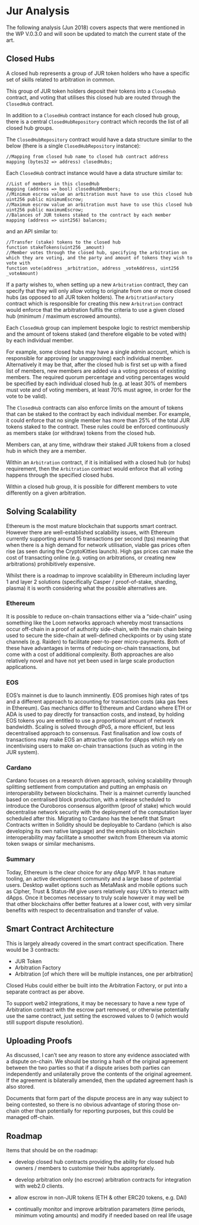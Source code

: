 # Jur Analysis

The following analysis (Jun 2018) covers aspects that were mentioned in the WP V.0.3.0 and will soon be updated to match the current state of the art.

## Closed Hubs

A closed hub represents a group of JUR token holders who have a specific set of skills related to arbitration in common.

This group of JUR token holders deposit their tokens into a `ClosedHub` contract, and voting that utilises this closed hub are routed through the `ClosedHub` contract.

In addition to a `ClosedHub` contract instance for each closed hub group, there is a central `ClosedHubRepository` contract which records the list of all closed hub groups.

The `ClosedHubRepository` contract would have a data structure similar to the below (there is a single `ClosedHubRepository` instance):  
```
//Mapping from closed hub name to closed hub contract address
mapping (bytes32 => address) closedHubs;
```

Each `ClosedHub` contract instance would have a data structure similar to:  
```
//List of members in this closedHub
mapping (address => bool) closedHubMembers;
//Minimum escrow value an arbitration must have to use this closed hub
uint256 public minimumEscrow;
//Maximum escrow value an arbitration must have to use this closed hub
uint256 public maximumEscrow;
//Balances of JUR tokens staked to the contract by each member
mapping (address => uint256) balances;
```
and an API similar to:  
```
//Transfer (stake) tokens to the closed hub
function stakeTokens(uint256 _amount)
//Member votes through the closed hub, specifying the arbitration on which they are voting, and the party and amount of tokens they wish to vote with
function vote(address _arbitration, address _voteAddress, uint256 _voteAmount)
```

If a party wishes to, when setting up a new `Arbitration` contract, they can specify that they will only allow voting to originate from one or more closed hubs (as opposed to all JUR token holders). The `ArbitrationFactory` contract which is responsible for creating this new `Arbitration` contract would enforce that the arbitration fulfils the criteria to use a given closed hub (minimum / maximum escrowed amounts).

Each `ClosedHub` group can implement bespoke logic to restrict membership and the amount of tokens staked (and therefore eligable to be voted with) by each individual member.

For example, some closed hubs may have a single admin account, which is responsible for approving (or unapproving) each individual member. Alternatively it may be that, after the closed hub is first set up with a fixed list of members, new members are added via a voting process of existing members. The required quorum percentage and voting percentages would be specified by each individual closed hub (e.g. at least 30% of members must vote and of voting members, at least 70% must agree, in order for the vote to be valid).

The `ClosedHub` contracts can also enforce limits on the amount of tokens that can be staked to the contract by each individual member. For example, it could enforce that no single member has more than 25% of the total JUR tokens staked to the contract. These rules could be enforced continuously as members stake (or withdraw) tokens from the closed hub.

Members can, at any time, withdraw their staked JUR tokens from a closed hub in which they are a member.

Within an `Arbitration` contract, if it is initialised with a closed hub (or hubs) requirement, then the `Arbitration` contract would enforce that all voting happens through the specified closed hubs.

Within a closed hub group, it is possible for different members to vote differently on a given arbitration.

## Solving Scalability

Ethereum is the most mature blockchain that supports smart contract. However there are well-established scalability issues, with Ethereum currently supporting around 15 transactions per second (tps) meaning that when there is a high demand for network utilisation, viable gas prices often rise (as seen during the CryptoKitties launch). High gas prices can make the cost of transacting online (e.g. voting on arbitrations, or creating new arbitrations) prohibitively expensive.

Whilst there is a roadmap to improve scalability in Ethereum including layer 1 and layer 2 solutions (specifically Casper / proof-of-stake, sharding, plasma) it is worth considering what the possible alternatives are.

### Ethereum

It is possible to reduce on-chain transactions either via a “side-chain” using something like the Loom networks approach whereby most transactions occur off-chain in a proof of authority side-chain, with the main chain being used to secure the side-chain at well-defined checkpoints or by using state channels (e.g. Raiden) to facilitate peer-to-peer micro-payments. Both of these have advantages in terms of reducing on-chain transactions, but come with a cost of additional complexity. Both approaches are also relatively novel and have not yet been used in large scale production applications.

### EOS

EOS’s mainnet is due to launch imminently. EOS promises high rates of tps and a different approach to accounting for transaction costs (aka gas fees in Ethereum). Gas mechanics differ to Ethereum and Cardano where ETH or ADA is used to pay directly for transaction costs, and instead, by holding EOS tokens you are entitled to use a proportional amount of network bandwidth. Scaling is solved through dPoS, a more efficient, but less decentralised approach to consensus. Fast finalisation and low costs of transactions may make EOS an attractive option for dApps which rely on incentivising users to make on-chain transactions (such as voting in the JUR system).

### Cardano

Cardano focuses on a research driven approach, solving scalability through splitting settlement from computation and putting an emphasis on interoperability between blockchains. Their is a mainnet currently launched based on centralised block production, with a release scheduled to introduce the Ouroboros consensus algorithm (proof of stake) which would decentralise network security with the deployment of the computation layer scheduled after this. Migrating to Cardano has the benefit that Smart Contracts written in Solidity should be deployable to Cardano (which is also developing its own native language) and the emphasis on blockchain interoperability may facilitate a smoother switch from Ethereum via atomic token swaps or similar mechanisms.

### Summary

Today, Ethereum is the clear choice for any dApp MVP. It has mature tooling, an active development community and a large base of potential users. Desktop wallet options such as MetaMask and mobile options such as Cipher, Trust & Status-IM give users relatively easy UX’s to interact with dApps. Once it becomes necessary to truly scale however it may well be that other blockchains offer better features at a lower cost, with very similar benefits with respect to decentralisation and transfer of value.

## Smart Contract Architecture

This is largely already covered in the smart contract specification. There would be 3 contracts:  

  - JUR Token  
  - Arbitration Factory  
  - Arbitration [of which there will be multiple instances, one per arbitration]  

Closed Hubs could either be built into the Arbitration Factory, or put into a separate contract as per above.

To support web2 integrations, it may be necessary to have a new type of Arbitration contract with the escrow part removed, or otherwise potentially use the same contract, just setting the escrowed values to 0 (which would still support dispute resolution).

## Uploading Proofs

As discussed, I can’t see any reason to store any evidence associated with a dispute on-chain. We should be storing a hash of the original agreement between the two parties so that if a dispute arises both parties can independently and unilaterally prove the contents of the original agreement. If the agreement is bilaterally amended, then the updated agreement hash is also stored.

Documents that form part of the dispute process are in any way subject to being contested, so there is no obvious advantage of storing those on-chain other than potentially for reporting purposes, but this could be managed off-chain.

## Roadmap

Items that should be on the roadmap:

  - develop closed hub contracts providing the ability for closed hub owners / members to customise their hubs appropriately.

  - develop arbitration only (no escrow) arbitration contracts for integration with web2.0 clients.

  - allow escrow in non-JUR tokens (ETH & other ERC20 tokens, e.g. DAI)

  - continually monitor and improve arbitration parameters (time periods, minimum voting amounts) and modify if needed based on real life usage

